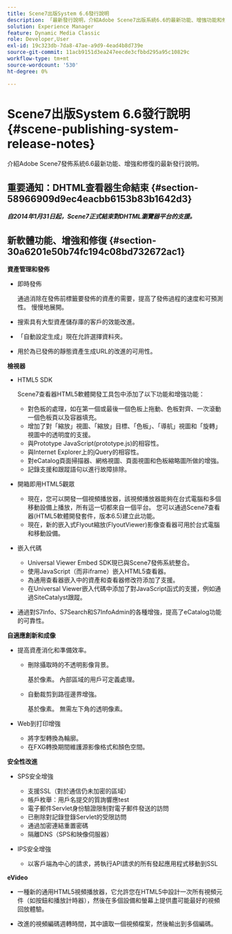 ```yaml
---
title: Scene7出版System 6.6發行說明
description: 「最新發行說明，介紹Adobe Scene7出版系統6.6的最新功能、增強功能和修復，這是Adobe Experience CloudAdobe Experience Manager解決方案的一部分。」
solution: Experience Manager
feature: Dynamic Media Classic
role: Developer,User
exl-id: 19c323db-7da8-47ae-a9d9-4ead4b8d739e
source-git-commit: 11acb9151d3ea247eecde3cfbbd295a95c10829c
workflow-type: tm+mt
source-wordcount: '530'
ht-degree: 0%

---
```


# Scene7出版System 6.6發行說明{#scene-publishing-system-release-notes}

介紹Adobe Scene7發佈系統6.6最新功能、增強和修復的最新發行說明。

## 重要通知：DHTML查看器生命結束 {#section-58966909d9ec4eacbb6153b83b1642d3}

***自2014年1月31日起，Scene7正式結束對DHTML瀏覽器平台的支援。***

## 新軟體功能、增強和修復 {#section-30a6201e50b74fc194c08bd732672ac1}

**資產管理和發佈**

* 即時發佈

   通過消除在發佈前標籤要發佈的資產的需要，提高了發佈過程的速度和可預測性。 慢慢地展開。

* 搜索具有大型資產儲存庫的客戶的效能改進。
* 「自動設定生成」現在允許選擇資料夾。
* 用於為已發佈的靜態資產生成URL的改進的可用性。

**檢視器**

* HTML5 SDK

   Scene7查看器HTML5軟體開發工具包中添加了以下功能和增強功能：

   * 對色板的處理，如在第一個或最後一個色板上拖動、色板對齊、一次滾動一個色板頁以及容器填充。
   * 增加了對「縮放」視圖、「縮放」目標、「色板」、「導航」視圖和「旋轉」視圖中的透明度的支援。
   * 與Prototype JavaScript(prototype.js)的相容性。
   * 與Internet Explorer上的jQuery的相容性。
   * 對eCatalog頁面掃描器、網格視圖、頁面視圖和色板縮略圖所做的增強。
   * 記錄支援和跟蹤語句以進行故障排除。

* 開箱即用HTML5觀眾

   * 現在，您可以開發一個視頻播放器，該視頻播放器能夠在台式電腦和多個移動設備上播放，所有這一切都來自一個平台。 您可以通過Scene7查看器(HTML5軟體開發套件，版本6.5)建立此功能。
   * 現在，新的嵌入式Flyout縮放(FlyoutViewer)影像查看器可用於台式電腦和移動設備。

* 嵌入代碼

   * Universal Viewer Embed SDK現已與Scene7發佈系統整合。
   * 使用JavaScript（而非iframe）嵌入HTML5查看器。
   * 為通用查看器嵌入中的資產和查看器修改符添加了支援。
   * 在Universal Viewer嵌入代碼中添加了對JavaScript函式的支援，例如通過SiteCatalyst跟蹤。

* 通過對S7Info、S7Search和S7InfoAdmin的各種增強，提高了eCatalog功能的可靠性。

**自適應創新和成像**

* 提高資產消化和準備效率。

   * 刪除攝取時的不透明影像背景。

      基於像素。 內部區域的用戶可定義處理。
   * 自動裁剪到路徑邊界增強。

      基於像素。 無需左下角的透明像素。

* Web到打印增強

   * 將字型轉換為輪廓。
   * 在FXG轉換期間維護源影像格式和顏色空間。

**安全性改進**

* SPS安全增強

   * 支援SSL（對於通信仍未加密的區域）
   * 帳戶枚舉：用戶名提交的質詢響應test
   * 電子郵件Servlet身份驗證限制對電子郵件發送的訪問
   * 已刪除對記錄登錄Servlet的受限訪問
   * 通過加密連結重置密碼
   * 隔離DNS（SPS和映像伺服器）

* IPS安全增強

   * 以客戶端為中心的請求，將執行API請求的所有發起應用程式移動到SSL

**eVideo**

* 一種新的通用HTML5視頻播放器，它允許您在HTML5中設計一次所有視頻元件（如按鈕和播放計時器），然後在多個設備和螢幕上提供盡可能最好的視頻回放體驗。

* 改進的視頻編碼週轉時間，其中讀取一個視頻檔案，然後輸出到多個編碼。
